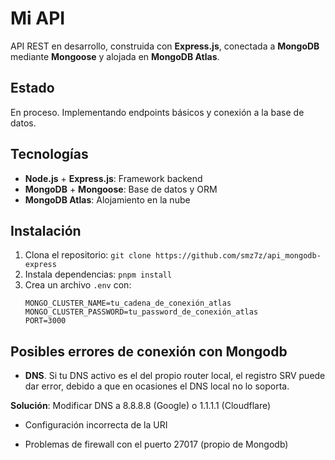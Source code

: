 # Mi API

API REST en desarrollo, construida con **Express.js**, conectada a **MongoDB** mediante **Mongoose** y alojada en **MongoDB Atlas**.

## Estado
En proceso. Implementando endpoints básicos y conexión a la base de datos.

## Tecnologías
- **Node.js** + **Express.js**: Framework backend
- **MongoDB** + **Mongoose**: Base de datos y ORM
- **MongoDB Atlas**: Alojamiento en la nube

## Instalación
1. Clona el repositorio: ```git clone https://github.com/smz7z/api_mongodb-express```
2. Instala dependencias: ```pnpm install```
3. Crea un archivo `.env` con:
   ```plaintext
   MONGO_CLUSTER_NAME=tu_cadena_de_conexión_atlas
   MONGO_CLUSTER_PASSWORD=tu_password_de_conexión_atlas
   PORT=3000
   ```

## Posibles errores de conexión con Mongodb

- **DNS**. Si tu DNS activo es el del propio router local, el registro SRV puede dar error, debido a que en ocasiones el DNS local no lo soporta.

**Solución**: Modificar DNS a 8.8.8.8 (Google) o 1.1.1.1 (Cloudflare)

- Configuración incorrecta de la URI

- Problemas de firewall con el puerto 27017 (propio de Mongodb)